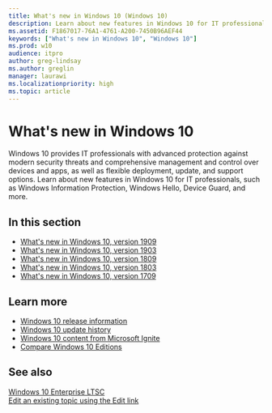 ```yaml
---
title: What's new in Windows 10 (Windows 10)
description: Learn about new features in Windows 10 for IT professionals, such as Windows Information Protection, Windows Hello, Device Guard, and more.
ms.assetid: F1867017-76A1-4761-A200-7450B96AEF44
keywords: ["What's new in Windows 10", "Windows 10"]
ms.prod: w10
audience: itpro
author: greg-lindsay
ms.author: greglin
manager: laurawi
ms.localizationpriority: high
ms.topic: article
---
```


# What's new in Windows 10

Windows 10 provides IT professionals with advanced protection against modern security threats and comprehensive management and control over devices and apps, as well as flexible deployment, update, and support options. Learn about new features in Windows 10 for IT professionals, such as Windows Information Protection, Windows Hello, Device Guard, and more. 

## In this section

- [What's new in Windows 10, version 1909](whats-new-windows-10-version-1909.md)
- [What's new in Windows 10, version 1903](whats-new-windows-10-version-1903.md)
- [What's new in Windows 10, version 1809](whats-new-windows-10-version-1809.md)
- [What's new in Windows 10, version 1803](whats-new-windows-10-version-1803.md)
- [What's new in Windows 10, version 1709](whats-new-windows-10-version-1709.md)

## Learn more

- [Windows 10 release information](https://technet.microsoft.com/windows/release-info)
- [Windows 10 update history](https://support.microsoft.com/help/12387/windows-10-update-history)
- [Windows 10 content from Microsoft Ignite](https://go.microsoft.com/fwlink/p/?LinkId=613210)
- [Compare Windows 10 Editions](https://go.microsoft.com/fwlink/p/?LinkId=690485)

## See also

[Windows 10 Enterprise LTSC](ltsc/index.md)<br>
[Edit an existing topic using the Edit link](contribute-to-a-topic.md)

